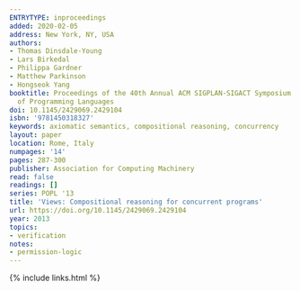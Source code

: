 ```yaml
---
ENTRYTYPE: inproceedings
added: 2020-02-05
address: New York, NY, USA
authors:
- Thomas Dinsdale-Young
- Lars Birkedal
- Philippa Gardner
- Matthew Parkinson
- Hongseok Yang
booktitle: Proceedings of the 40th Annual ACM SIGPLAN-SIGACT Symposium on Principles
  of Programming Languages
doi: 10.1145/2429069.2429104
isbn: '9781450318327'
keywords: axiomatic semantics, compositional reasoning, concurrency
layout: paper
location: Rome, Italy
numpages: '14'
pages: 287-300
publisher: Association for Computing Machinery
read: false
readings: []
series: POPL '13
title: 'Views: Compositional reasoning for concurrent programs'
url: https://doi.org/10.1145/2429069.2429104
year: 2013
topics:
- verification
notes:
- permission-logic
---
```


{% include links.html %}
